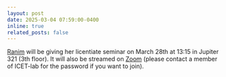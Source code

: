 ```yaml
---
layout: post
date: 2025-03-04 07:59:00-0400
inline: true
related_posts: false
---
```


[Ranim](/people/#khojah) will be giving her licentiate seminar on March 28th at 13:15 in Jupiter 321 (3th floor).
It will also be streamed on <a href="https://chalmers.zoom.us/j/61316876640?from=addon">Zoom</a> (please contact a member of ICET-lab for the password if you want to join).